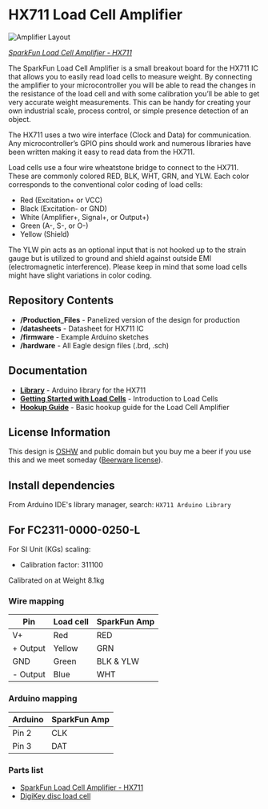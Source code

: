 # HX711 Load Cell Amplifier

![Amplifier Layout](https://cdn.sparkfun.com/assets/parts/1/0/3/9/5/13230-01.jpg)

*[SparkFun Load Cell Amplifier - HX711](https://www.sparkfun.com/products/13230)*

The SparkFun Load Cell Amplifier is a small breakout board for the HX711 IC that allows you to easily read load cells to measure weight. By connecting the amplifier to your microcontroller you will be able to read the changes in the resistance of the load cell and with some calibration you’ll be able to get very accurate weight measurements. This can be handy for creating your own industrial scale, process control, or simple presence detection of an object.

The HX711 uses a two wire interface (Clock and Data) for communication. Any microcontroller’s GPIO pins should work and numerous libraries have been written making it easy to read data from the HX711.

Load cells use a four wire wheatstone bridge to connect to the HX711. These are commonly colored RED, BLK, WHT, GRN, and YLW. Each color corresponds to the conventional color coding of load cells:

* Red (Excitation+ or VCC)
* Black (Excitation- or GND)
* White (Amplifier+, Signal+, or Output+)
* Green (A-, S-, or O-)
* Yellow (Shield)

The YLW pin acts as an optional input that is not hooked up to the strain gauge but is utilized to ground and shield against outside EMI (electromagnetic interference). Please keep in mind that some load cells might have slight variations in color coding.

## Repository Contents

* **/Production_Files** - Panelized version of the design for production
* **/datasheets** - Datasheet for HX711 IC
* **/firmware** - Example Arduino sketches
* **/hardware** - All Eagle design files (.brd, .sch)

## Documentation

* **[Library](https://github.com/bogde/HX711)** - Arduino library for the HX711
* **[Getting Started with Load Cells](https://learn.sparkfun.com/tutorials/getting-started-with-load-cells)** - Introduction to Load Cells
* **[Hookup Guide](https://learn.sparkfun.com/tutorials/load-cell-amplifier-hx711-breakout-hookup-guide)** - Basic hookup guide for the Load Cell Amplifier

## License Information

This design is [OSHW](http://www.oshwa.org/definition/) and public domain but you buy me a beer if you use this and we meet someday ([Beerware license](http://en.wikipedia.org/wiki/Beerware)).

## Install dependencies

From Arduino IDE's library manager, search: `HX711 Arduino Library`

## For FC2311-0000-0250-L

For SI Unit (KGs) scaling:

* Calibration factor: 311100

Calibrated on at Weight 8.1kg

### Wire mapping

| Pin | Load cell | SparkFun Amp |
|-----|-----------|--------------|
| V+ | Red | RED |
| + Output | Yellow | GRN |
| GND | Green | BLK & YLW |
| - Output | Blue | WHT |

### Arduino mapping

| Arduino | SparkFun Amp |
|---------|--------------|
| Pin 2 | CLK |
| Pin 3 | DAT |

### Parts list

* [SparkFun Load Cell Amplifier - HX711](https://www.sparkfun.com/sparkfun-load-cell-amplifier-hx711.html)
* [DigiKey disc load cell](https://www.digikey.com/en/products/detail/te-connectivity-measurement-specialties/FC2311-0000-0250-L/809398)
